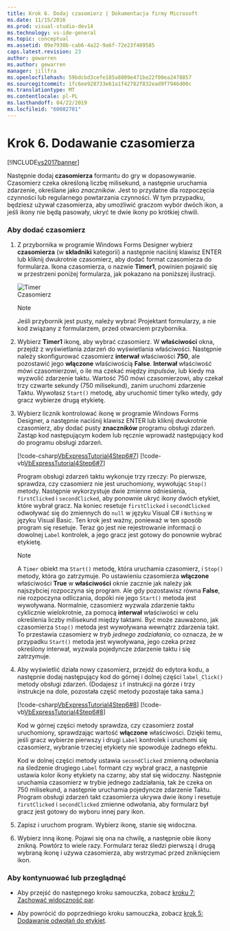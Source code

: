```yaml
---
title: Krok 6. Dodaj czasomierz | Dokumentacja firmy Microsoft
ms.date: 11/15/2016
ms.prod: visual-studio-dev14
ms.technology: vs-ide-general
ms.topic: conceptual
ms.assetid: 09e7930b-cab6-4a22-9a6f-72e23f489585
caps.latest.revision: 23
author: gewarren
ms.author: gewarren
manager: jillfra
ms.openlocfilehash: 59bdcbd3cefe185a8809e471be22f00ea2478857
ms.sourcegitcommit: 1fc6ee928733e61a1f42782f832ead9f7946d00c
ms.translationtype: MT
ms.contentlocale: pl-PL
ms.lasthandoff: 04/22/2019
ms.locfileid: "60082701"
---
```

# <a name="step-6-add-a-timer"></a>Krok 6. Dodawanie czasomierza
[!INCLUDE[vs2017banner](../includes/vs2017banner.md)]

Następnie dodaj **czasomierza** formantu do gry w dopasowywanie. Czasomierz czeka określoną liczbę milisekund, a następnie uruchamia zdarzenie, określane jako *znaczników*. Jest to przydatne dla rozpoczęcia czynności lub regularnego powtarzania czynności. W tym przypadku, będziesz używał czasomierza, aby umożliwić graczom wybór dwóch ikon, a jeśli ikony nie będą pasowały, ukryć te dwie ikony po krótkiej chwili.  
  
### <a name="to-add-a-timer"></a>Aby dodać czasomierz  
  
1. Z przybornika w programie Windows Forms Designer wybierz **czasomierza** (w **składniki** kategorii) a następnie naciśnij klawisz ENTER lub kliknij dwukrotnie czasomierz, aby dodać format czasomierza do formularza. Ikona czasomierza, o nazwie **Timer1**, powinien pojawić się w przestrzeni poniżej formularza, jak pokazano na poniższej ilustracji.  
  
     ![Timer](../ide/media/express-timer.png "Express_Timer")  
Czasomierz  
  
    > [!NOTE]
    >  Jeśli przybornik jest pusty, należy wybrać Projektant formularzy, a nie kod związany z formularzem, przed otwarciem przybornika.  
  
2. Wybierz **Timer1** ikonę, aby wybrać czasomierz. W **właściwości** okna, przejdź z wyświetlania zdarzeń do wyświetlania właściwości. Następnie należy skonfigurować czasomierz **interwał** właściwości **750**, ale pozostawić jego **włączone** właściwością **False**. **Interwał** właściwość mówi czasomierzowi, o ile ma czekać między *impulsów*, lub kiedy ma wyzwolić zdarzenie taktu. Wartość 750 mówi czasomierzowi, aby czekał trzy czwarte sekundy (750 milisekund), zanim uruchomi zdarzenie Taktu. Wywołasz `Start()` metodę, aby uruchomić timer tylko wtedy, gdy gracz wybierze drugą etykietę.  
  
3. Wybierz licznik kontrolować ikonę w programie Windows Forms Designer, a następnie naciśnij klawisz ENTER lub kliknij dwukrotnie czasomierz, aby dodać pusty **znaczników** programu obsługi zdarzeń. Zastąp kod następującym kodem lub ręcznie wprowadź następujący kod do programu obsługi zdarzeń.  
  
     [!code-csharp[VbExpressTutorial4Step6#7](../snippets/csharp/VS_Snippets_VBCSharp/vbexpresstutorial4step6/cs/form1.cs#7)]
     [!code-vb[VbExpressTutorial4Step6#7](../snippets/visualbasic/VS_Snippets_VBCSharp/vbexpresstutorial4step6/vb/form1.vb#7)]  
  
     Program obsługi zdarzeń taktu wykonuje trzy rzeczy: Po pierwsze, sprawdza, czy czasomierz nie jest uruchomiony, wywołując `Stop()` metody. Następnie wykorzystuje dwie zmienne odniesienia, `firstClicked` i `secondClicked`, aby ponownie ukryć ikony dwóch etykiet, które wybrał gracz. Na koniec resetuje `firstClicked` i `secondClicked` odwoływać się do zmiennych do `null` w języku Visual C# i `Nothing` w języku Visual Basic. Ten krok jest ważny, ponieważ w ten sposób program się resetuje. Teraz go jest nie rejestrowanie informacji o dowolnej `Label` kontrolek, a jego gracz jest gotowy do ponownie wybrać etykietę.  
  
    > [!NOTE]
    >  A `Timer` obiekt ma `Start()` metodę, która uruchamia czasomierz, i `Stop()` metody, która go zatrzymuje. Po ustawieniu czasomierza **włączone** właściwości **True** w **właściwości** oknie zacznie jak należy jak najszybciej rozpoczyna się program. Ale gdy pozostawisz równa **False**, nie rozpoczyna odliczania, dopóki nie jego `Start()` metoda jest wywoływana. Normalnie, czasomierz wyzwala zdarzenie taktu cyklicznie wielokrotnie, za pomocą **interwał** właściwości w celu określenia liczby milisekund między taktami. Być może zauważono, jak czasomierza `Stop()` metoda jest wywoływana wewnątrz zdarzenia takt. To przestawia czasomierz w *tryb jednego zadziałania*, co oznacza, że w przypadku `Start()` metoda jest wywoływana, jego czeka przez określony interwał, wyzwala pojedyncze zdarzenie taktu i się zatrzymuje.  
  
4. Aby wyświetlić działa nowy czasomierz, przejdź do edytora kodu, a następnie dodaj następujący kod do górnej i dolnej części `label_Click()` metody obsługi zdarzeń. (Dodajesz `if` instrukcji na górze i trzy instrukcje na dole, pozostała część metody pozostaje taka sama.)  
  
     [!code-csharp[VbExpressTutorial4Step6#8](../snippets/csharp/VS_Snippets_VBCSharp/vbexpresstutorial4step6/cs/form1.cs#8)]
     [!code-vb[VbExpressTutorial4Step6#8](../snippets/visualbasic/VS_Snippets_VBCSharp/vbexpresstutorial4step6/vb/form1.vb#8)]  
  
     Kod w górnej części metody sprawdza, czy czasomierz został uruchomiony, sprawdzając wartość **włączone** właściwości. Dzięki temu, jeśli gracz wybierze pierwszy i drugi `Label` kontrolek i uruchomi się czasomierz, wybranie trzeciej etykiety nie spowoduje żadnego efektu.  
  
     Kod w dolnej części metody ustawia `secondClicked` zmienną odwołania na śledzenie drugiego `Label` formant czy wybrał gracz, a następnie ustawia kolor ikony etykiety na czarny, aby stał się widoczny. Następnie uruchamia czasomierz w trybie jednego zadziałania, tak że czeka on 750 milisekund, a następnie uruchamia pojedyncze zdarzenie Taktu. Program obsługi zdarzeń takt czasomierza ukrywa dwie ikony i resetuje `firstClicked` i `secondClicked` zmienne odwołania, aby formularz był gracz jest gotowy do wyboru innej pary ikon.  
  
5. Zapisz i uruchom program. Wybierz ikonę, stanie się widoczna.  
  
6. Wybierz inną ikonę. Pojawi się ona na chwilę, a następnie obie ikony znikną. Powtórz to wiele razy. Formularz teraz śledzi pierwszą i drugą wybraną ikonę i używa czasomierza, aby wstrzymać przed zniknięciem ikon.  
  
### <a name="to-continue-or-review"></a>Aby kontynuować lub przeglądnąć  
  
- Aby przejść do następnego kroku samouczka, zobacz [kroku 7: Zachować widoczność par](../ide/step-7-keep-pairs-visible.md).  
  
- Aby powrócić do poprzedniego kroku samouczka, zobacz [krok 5: Dodawanie odwołań do etykiet](../ide/step-5-add-label-references.md).
